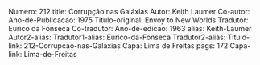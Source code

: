 Numero: 212
title: Corrupção nas Galáxias
Autor: Keith Laumer
Co-autor: 
Ano-de-Publicacao: 1975
Titulo-original: Envoy to New Worlds
Tradutor: Eurico da Fonseca
Co-tradutor: 
Ano-de-edicao: 1963
alias: Keith-Laumer
Autor2-alias: 
Tradutor1-alias: Eurico-da-Fonseca
Tradutor2-alias: 
Titulo-link: 212-Corrupcao-nas-Galaxias
Capa: Lima de Freitas
pags: 172
Capa-link: Lima-de-Freitas